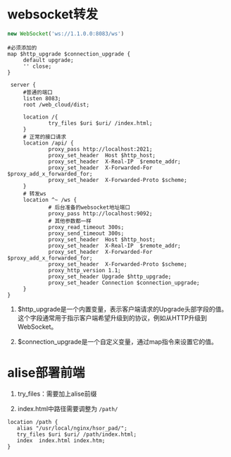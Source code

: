 # websocket转发

```JavaScript
new WebSocket('ws://1.1.0.0:8083/ws')
```

```Shell
#必须添加的
map $http_upgrade $connection_upgrade {
     default upgrade;
     '' close;
}

 server {
     #普通的端口
     listen 8083;
     root /web_cloud/dist;

     location /{
             try_files $uri $uri/ /index.html;
     }
     # 正常的接口请求
     location /api/ {
             proxy_pass http://localhost:2021;
             proxy_set_header  Host $http_host;
             proxy_set_header  X-Real-IP  $remote_addr;
             proxy_set_header  X-Forwarded-For $proxy_add_x_forwarded_for;
             proxy_set_header  X-Forwarded-Proto $scheme;
     }
     # 转发ws
     location ^~ /ws {
             # 后台准备的websocket地址端口
             proxy_pass http://localhost:9092;
             # 其他参数都一样
             proxy_read_timeout 300s;
             proxy_send_timeout 300s;
             proxy_set_header  Host $http_host;
             proxy_set_header  X-Real-IP  $remote_addr;
             proxy_set_header  X-Forwarded-For $proxy_add_x_forwarded_for;
             proxy_set_header  X-Forwarded-Proto $scheme;
             proxy_http_version 1.1;
             proxy_set_header Upgrade $http_upgrade;
             proxy_set_header Connection $connection_upgrade;
     }
}
```

1. $http_upgrade是一个内置变量，表示客户端请求的Upgrade头部字段的值。这个字段通常用于指示客户端希望升级到的协议，例如从HTTP升级到WebSocket。

2. $connection_upgrade是一个自定义变量，通过map指令来设置它的值。

# alise部署前端

1. try_files：需要加上alise前缀

2. index.html中路径需要调整为 `/path/`

```Shell
location /path {
   alias "/usr/local/nginx/hsor_pad/";
   try_files $uri $uri/ /path/index.html;
   index  index.html index.htm;
}
```

